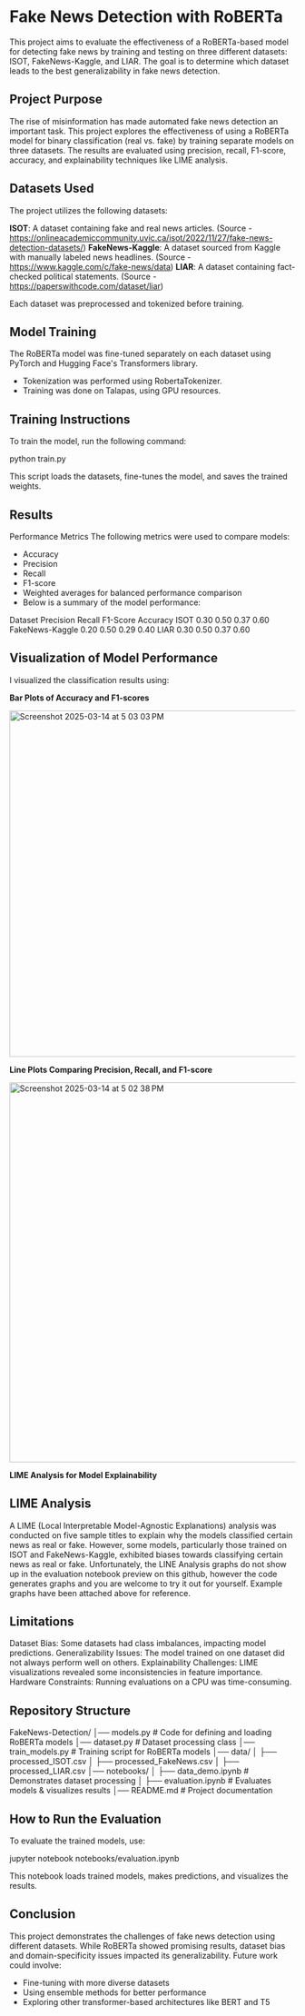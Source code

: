 # Fake News Detection with RoBERTa
This project aims to evaluate the effectiveness of a RoBERTa-based model for detecting fake news by training and testing on three different datasets: ISOT, FakeNews-Kaggle, and LIAR. The goal is to determine which dataset leads to the best generalizability in fake news detection.

## Project Purpose
The rise of misinformation has made automated fake news detection an important task. This project explores the effectiveness of using a RoBERTa model for binary classification (real vs. fake) by training separate models on three datasets. The results are evaluated using precision, recall, F1-score, accuracy, and explainability techniques like LIME analysis.

## Datasets Used
The project utilizes the following datasets:

**ISOT**: A dataset containing fake and real news articles. (Source - https://onlineacademiccommunity.uvic.ca/isot/2022/11/27/fake-news-detection-datasets/)
**FakeNews-Kaggle**: A dataset sourced from Kaggle with manually labeled news headlines. (Source - https://www.kaggle.com/c/fake-news/data)
**LIAR**: A dataset containing fact-checked political statements. (Source - https://paperswithcode.com/dataset/liar)

Each dataset was preprocessed and tokenized before training.

## Model Training
The RoBERTa model was fine-tuned separately on each dataset using PyTorch and Hugging Face's Transformers library.
- Tokenization was performed using RobertaTokenizer.
- Training was done on Talapas, using GPU resources.

## Training Instructions
To train the model, run the following command:

python train.py

This script loads the datasets, fine-tunes the model, and saves the trained weights.

## Results
Performance Metrics
The following metrics were used to compare models:
- Accuracy
- Precision
- Recall
- F1-score
- Weighted averages for balanced performance comparison
- Below is a summary of the model performance:

Dataset	            Precision	Recall	F1-Score	Accuracy
ISOT	                0.30	   0.50	    0.37	     0.60
FakeNews-Kaggle	      0.20	   0.50	    0.29	     0.40
LIAR	                0.30	   0.50	    0.37	     0.60

## Visualization of Model Performance
I visualized the classification results using:

**Bar Plots of Accuracy and F1-scores**


<img width="610" alt="Screenshot 2025-03-14 at 5 03 03 PM" src="https://github.com/user-attachments/assets/998c4e81-b3b8-4024-ba20-32f46e018d86" />



**Line Plots Comparing Precision, Recall, and F1-score**


<img width="669" alt="Screenshot 2025-03-14 at 5 02 38 PM" src="https://github.com/user-attachments/assets/ca5d7d5e-9aef-4c9f-9a85-831e8e243090" />



**LIME Analysis for Model Explainability**



## LIME Analysis
A LIME (Local Interpretable Model-Agnostic Explanations) analysis was conducted on five sample titles to explain why the models classified certain news as real or fake. However, some models, particularly those trained on ISOT and FakeNews-Kaggle, exhibited biases towards classifying certain news as real or fake. Unfortunately, the LINE Analysis graphs do not show up in the evaluation notebook preview on this github, however the code generates graphs and you are welcome to try it out for yourself. Example graphs have been attached above for reference.

## Limitations
Dataset Bias: Some datasets had class imbalances, impacting model predictions.
Generalizability Issues: The model trained on one dataset did not always perform well on others.
Explainability Challenges: LIME visualizations revealed some inconsistencies in feature importance.
Hardware Constraints: Running evaluations on a CPU was time-consuming.

## Repository Structure
FakeNews-Detection/
│── models.py             # Code for defining and loading RoBERTa models
│── dataset.py            # Dataset processing class
│── train_models.py       # Training script for RoBERTa models
│── data/
│   ├── processed_ISOT.csv
│   ├── processed_FakeNews.csv
│   ├── processed_LIAR.csv
│── notebooks/
│   ├── data_demo.ipynb   # Demonstrates dataset processing
│   ├── evaluation.ipynb  # Evaluates models & visualizes results
│── README.md             # Project documentation

## How to Run the Evaluation
To evaluate the trained models, use:

jupyter notebook notebooks/evaluation.ipynb

This notebook loads trained models, makes predictions, and visualizes the results.


## Conclusion
This project demonstrates the challenges of fake news detection using different datasets. While RoBERTa showed promising results, dataset bias and domain-specificity issues impacted its generalizability. Future work could involve:
- Fine-tuning with more diverse datasets
- Using ensemble methods for better performance
- Exploring other transformer-based architectures like BERT and T5

